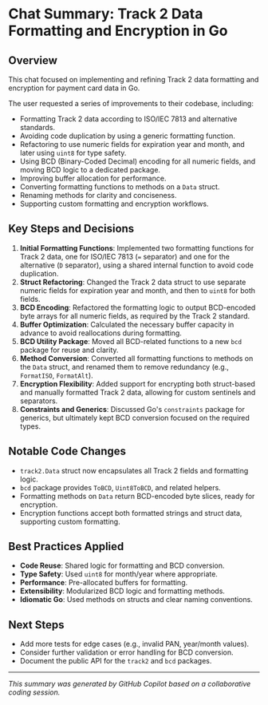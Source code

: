 # Chat Summary: Track 2 Data Formatting and Encryption in Go

## Overview

This chat focused on implementing and refining Track 2 data formatting and encryption for
payment card data in Go.

The user requested a series of improvements to their codebase, including:
- Formatting Track 2 data according to ISO/IEC 7813 and alternative standards.
- Avoiding code duplication by using a generic formatting function.
- Refactoring to use numeric fields for expiration year and month, and later using `uint8` for type safety.
- Using BCD (Binary-Coded Decimal) encoding for all numeric fields, and moving BCD logic to a dedicated package.
- Improving buffer allocation for performance.
- Converting formatting functions to methods on a `Data` struct.
- Renaming methods for clarity and conciseness.
- Supporting custom formatting and encryption workflows.

## Key Steps and Decisions

1. **Initial Formatting Functions**: Implemented two formatting functions for Track 2 data,
   one for ISO/IEC 7813 (`=` separator) and one for the alternative (`D` separator), using a
   shared internal function to avoid code duplication.
2. **Struct Refactoring**: Changed the Track 2 data struct to use separate numeric fields for
   expiration year and month, and then to `uint8` for both fields.
3. **BCD Encoding**: Refactored the formatting logic to output BCD-encoded byte arrays for all
   numeric fields, as required by the Track 2 standard.
4. **Buffer Optimization**: Calculated the necessary buffer capacity in advance to avoid
   reallocations during formatting.
5. **BCD Utility Package**: Moved all BCD-related functions to a new `bcd` package for reuse and clarity.
6. **Method Conversion**: Converted all formatting functions to methods on the `Data` struct,
   and renamed them to remove redundancy (e.g., `FormatISO`, `FormatAlt`).
7. **Encryption Flexibility**: Added support for encrypting both struct-based and manually formatted
   Track 2 data, allowing for custom sentinels and separators.
8. **Constraints and Generics**: Discussed Go's `constraints` package for generics, but ultimately
   kept BCD conversion focused on the required types.

## Notable Code Changes

- `track2.Data` struct now encapsulates all Track 2 fields and formatting logic.
- `bcd` package provides `ToBCD`, `Uint8ToBCD`, and related helpers.
- Formatting methods on `Data` return BCD-encoded byte slices, ready for encryption.
- Encryption functions accept both formatted strings and struct data, supporting custom formatting.

## Best Practices Applied

- **Code Reuse**: Shared logic for formatting and BCD conversion.
- **Type Safety**: Used `uint8` for month/year where appropriate.
- **Performance**: Pre-allocated buffers for formatting.
- **Extensibility**: Modularized BCD logic and formatting methods.
- **Idiomatic Go**: Used methods on structs and clear naming conventions.

## Next Steps

- Add more tests for edge cases (e.g., invalid PAN, year/month values).
- Consider further validation or error handling for BCD conversion.
- Document the public API for the `track2` and `bcd` packages.

---
_This summary was generated by GitHub Copilot based on a collaborative coding session._
